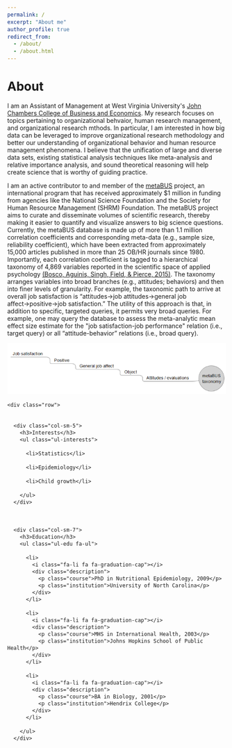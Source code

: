 ```yaml
---
permalink: /
excerpt: "About me"
author_profile: true
redirect_from: 
  - /about/
  - /about.html
---
```

<h1> About </h1>
I am an Assistant of Management at West Virginia University's <a href="https://business.wvu.edu">John Chambers College of Business and Economics</a>. My research focuses on topics pertaining to organizational behvaior, human research management, and organizational research mthods. In particular, I am interested in how big data can be leveraged to improve organizational research methodology and better our understanding of organizational behavior and human resource management phenomena. I believe that the unification of large and diverse data sets, existing statistical analysis techniques like meta-analysis and relative importance analysis, and sound theoretical reasoning will help create science that is worthy of guiding practice.

I am an active contributor to and member of the <a href="https://metaBUS.org">metaBUS</a> project, an international program that has received approximately $1 million in funding from agencies like the National Science Foundation and the Society for Human Resource Management (SHRM) Foundation. The metaBUS project aims to curate and disseminate volumes of scientific research, thereby making it easier to quantify and visualize answers to big science questions. Currently, the metaBUS database is made up of more than 1.1 million correlation coefficients and corresponding meta-data (e.g., sample size, reliability coefficient), which have been extracted from approximately 15,000 articles published in more than 25 OB/HR journals since 1980. Importantly, each correlation coefficient is tagged to a hierarchical taxonomy of 4,869 variables reported in the scientific space of applied psychology <a href="http://dx.doi.org/10.1037/a0038047">(Bosco, Aguinis, Singh, Field, & Pierce, 2015)</a>. The taxonomy arranges variables into broad branches (e.g., attitudes; behaviors) and then into finer levels of granularity. For example, the taxonomic path to arrive at overall job satisfaction is “attitudes&#8594;job attitudes&#8594;general job affect&#8594;positive&#8594;job satisfaction.” The utility of this approach is that, in addition to specific, targeted queries, it permits very broad queries. For example, one may query the database to assess the meta-analytic mean effect size estimate for the "job satisfaction-job performance" relation (i.e., target query) or all “attitude-behavior” relations (i.e., broad query). 

<img src= '/images/metabusTaxonomy.PNG'>

    <div class="row">

      
      <div class="col-sm-5">
        <h3>Interests</h3>
        <ul class="ul-interests">
          
          <li>Statistics</li>
          
          <li>Epidemiology</li>
          
          <li>Child growth</li>
          
        </ul>
      </div>
      

      
      <div class="col-sm-7">
        <h3>Education</h3>
        <ul class="ul-edu fa-ul">
          
          <li>
            <i class="fa-li fa fa-graduation-cap"></i>
            <div class="description">
              <p class="course">PhD in Nutritional Epidemiology, 2009</p>
              <p class="institution">University of North Carolina</p>
            </div>
          </li>
          
          <li>
            <i class="fa-li fa fa-graduation-cap"></i>
            <div class="description">
              <p class="course">MHS in International Health, 2003</p>
              <p class="institution">Johns Hopkins School of Public Health</p>
            </div>
          </li>
          
          <li>
            <i class="fa-li fa fa-graduation-cap"></i>
            <div class="description">
              <p class="course">BA in Biology, 2001</p>
              <p class="institution">Hendrix College</p>
            </div>
          </li>
          
        </ul>
      </div>


